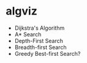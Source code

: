 # algviz

* Dijkstra's Algorithm
* A* Search
* Depth-First Search
* Breadth-first Search
* Greedy Best-first Search?